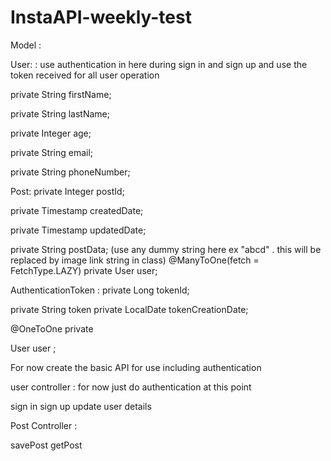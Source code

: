 # InstaAPI-weekly-test
Model :

User: : use authentication in here during sign in and sign up and use the token received for all user operation

private String firstName;

private String lastName;

private Integer age;

private String email;

private String phoneNumber;


Post:
private Integer postId;

private Timestamp createdDate;

private Timestamp updatedDate;

private String postData; (use any dummy string here ex "abcd" . this will be replaced by image link string in class)
@ManyToOne(fetch = FetchType.LAZY)
private User user;

AuthenticationToken :
private Long tokenId;

private String token
private LocalDate tokenCreationDate;


 @OneToOne
private 

User user  ;


For now create the basic API for use including authentication 

user controller : for now just do authentication at this point

sign in
sign up
update user details

Post Controller :

savePost
getPost
